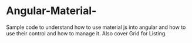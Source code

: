 # Angular-Material-
Sample code to understand how to use material js into angular and how to use their control and how to manage it. Also cover Grid for Listing.
